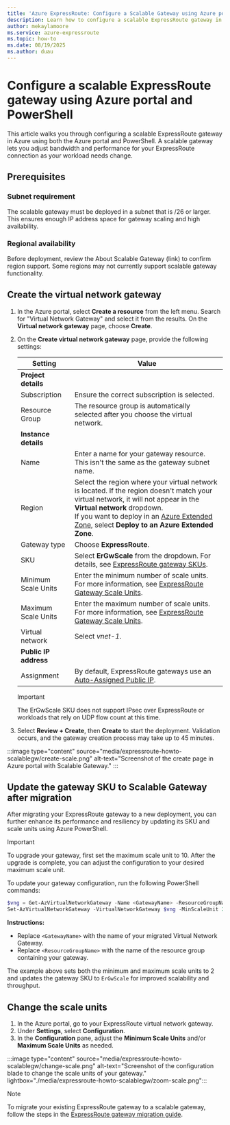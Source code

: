 ```yaml
---
title: 'Azure ExpressRoute: Configure a Scalable Gateway using Azure portal and PowerShell'
description: Learn how to configure a scalable ExpressRoute gateway in Azure using the Azure portal and PowerShell. This guide provides step-by-step instructions to help you set up and manage a scalable gateway for your ExpressRoute connection.
author: mekaylamoore
ms.service: azure-expressroute
ms.topic: how-to
ms.date: 08/19/2025
ms.author: duau
---
```

# Configure a scalable ExpressRoute gateway using Azure portal and PowerShell

This article walks you through configuring a scalable ExpressRoute gateway in Azure using both the Azure portal and PowerShell. A scalable gateway lets you adjust bandwidth and performance for your ExpressRoute connection as your workload needs change.
## Prerequisites

### Subnet requirement
The scalable gateway must be deployed in a subnet that is /26 or larger. This ensures enough IP address space for gateway scaling and high availability.

### Regional availability
Before deployment, review the About Scalable Gateway (link) to confirm region support. Some regions may not currently support scalable gateway functionality.

## Create the virtual network gateway

1. In the Azure portal, select **Create a resource** from the left menu. Search for "Virtual Network Gateway" and select it from the results. On the **Virtual network gateway** page, choose **Create**.

2. On the **Create virtual network gateway** page, provide the following settings:

    | Setting | Value |
    | ------- | ----- |
    | **Project details** |  |
    | Subscription | Ensure the correct subscription is selected. |
    | Resource Group | The resource group is automatically selected after you choose the virtual network. |
    | **Instance details** |  |
    | Name | Enter a name for your gateway resource. This isn't the same as the gateway subnet name. |
    | Region | Select the region where your virtual network is located. If the region doesn't match your virtual network, it will not appear in the **Virtual network** dropdown.<br>If you want to deploy in an [Azure Extended Zone](../extended-zones/overview.md), select **Deploy to an Azure Extended Zone**. |
    | Gateway type | Choose **ExpressRoute**. |
    | SKU | Select **ErGwScale** from the dropdown. For details, see [ExpressRoute gateway SKUs](expressroute-about-virtual-network-gateways.md#gwsku). |
    | Minimum Scale Units | Enter the minimum number of scale units. For more information, see [ExpressRoute Gateway Scale Units](scalable-gateway.md). |
    | Maximum Scale Units | Enter the maximum number of scale units. For more information, see [ExpressRoute Gateway Scale Units](scalable-gateway.md). |
    | Virtual network | Select *vnet-1*. |
    | **Public IP address** |  |
    | Assignment | By default, ExpressRoute gateways use an [Auto-Assigned Public IP](expressroute-about-virtual-network-gateways.md#auto-assigned-public-ip). |

    > [!IMPORTANT]
    > The ErGwScale SKU does not support IPsec over ExpressRoute or workloads that rely on UDP flow count at this time.

3. Select **Review + Create**, then **Create** to start the deployment. Validation occurs, and the gateway creation process may take up to 45 minutes.

:::image type="content" source="media/expressroute-howto-scalablegw/create-scale.png" alt-text="Screenshot of the create page in Azure portal with Scalable Gateway." :::

## Update the gateway SKU to Scalable Gateway after migration

After migrating your ExpressRoute gateway to a new deployment, you can further enhance its performance and resiliency by updating its SKU and scale units using Azure PowerShell.

> [!IMPORTANT]
> To upgrade your gateway, first set the maximum scale unit to 10. After the upgrade is complete, you can adjust the configuration to your desired maximum scale unit.

To update your gateway configuration, run the following PowerShell commands:

```powershell
$vng = Get-AzVirtualNetworkGateway -Name <GatewayName> -ResourceGroupName <ResourceGroupName>
Set-AzVirtualNetworkGateway -VirtualNetworkGateway $vng -MinScaleUnit 2 -MaxScaleUnit 2 -GatewaySku ErGwScale
```

**Instructions:**
- Replace `<GatewayName>` with the name of your migrated Virtual Network Gateway.
- Replace `<ResourceGroupName>` with the name of the resource group containing your gateway.

The example above sets both the minimum and maximum scale units to 2 and updates the gateway SKU to `ErGwScale` for improved scalability and throughput.

## Change the scale units

1. In the Azure portal, go to your ExpressRoute virtual network gateway.
2. Under **Settings**, select **Configuration**.
3. In the **Configuration** pane, adjust the **Minimum Scale Units** and/or **Maximum Scale Units** as needed.

:::image type="content" source="media/expressroute-howto-scalablegw/change-scale.png" alt-text="Screenshot of the configuration blade to change the scale units of your gateway." lightbox="./media/expressroute-howto-scalablegw/zoom-scale.png":::

> [!NOTE]
> To migrate your existing ExpressRoute gateway to a scalable gateway, follow the steps in the [ExpressRoute gateway migration guide](expressroute-howto-gateway-migration-portal.md).
